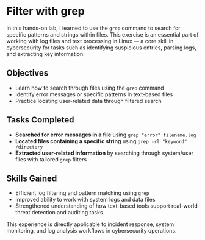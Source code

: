 # Filter with grep

In this hands-on lab, I learned to use the `grep` command to search for specific patterns and strings within files. This exercise is an essential part of working with log files and text processing in Linux — a core skill in cybersecurity for tasks such as identifying suspicious entries, parsing logs, and extracting key information.

## Objectives

- Learn how to search through files using the `grep` command
- Identify error messages or specific patterns in text-based files
- Practice locating user-related data through filtered search

## Tasks Completed

- **Searched for error messages in a file** using `grep "error" filename.log`  
- **Located files containing a specific string** using `grep -rl "keyword" /directory`  
- **Extracted user-related information** by searching through system/user files with tailored `grep` filters

## Skills Gained

- Efficient log filtering and pattern matching using `grep`  
- Improved ability to work with system logs and data files  
- Strengthened understanding of how text-based tools support real-world threat detection and auditing tasks

This experience is directly applicable to incident response, system monitoring, and log analysis workflows in cybersecurity operations.
